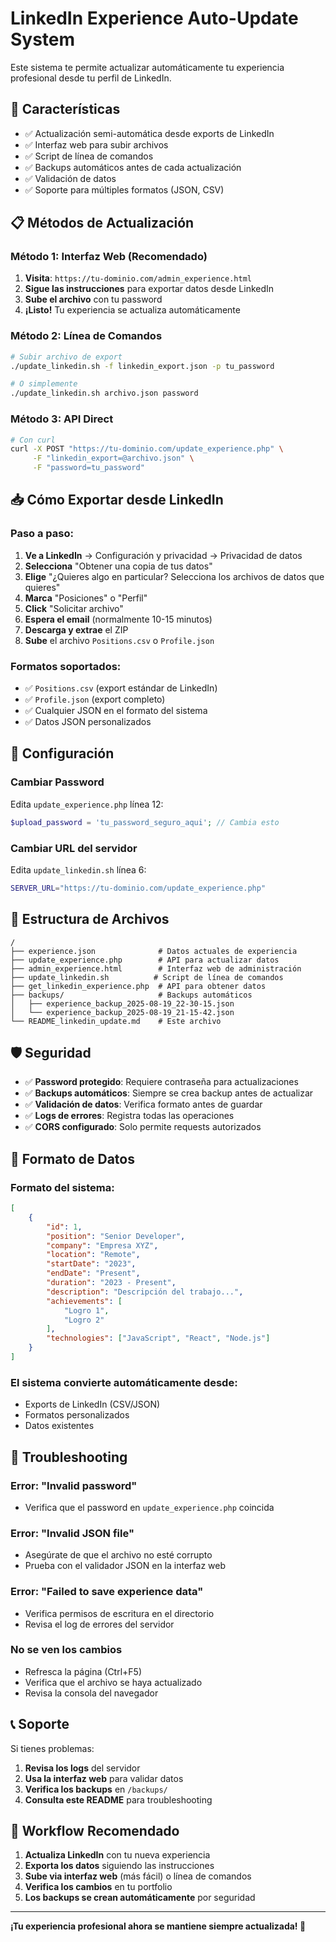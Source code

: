 # LinkedIn Experience Auto-Update System

Este sistema te permite actualizar automáticamente tu experiencia profesional desde tu perfil de LinkedIn.

## 🚀 Características

- ✅ Actualización semi-automática desde exports de LinkedIn
- ✅ Interfaz web para subir archivos
- ✅ Script de línea de comandos
- ✅ Backups automáticos antes de cada actualización
- ✅ Validación de datos
- ✅ Soporte para múltiples formatos (JSON, CSV)

## 📋 Métodos de Actualización

### Método 1: Interfaz Web (Recomendado)

1. **Visita**: `https://tu-dominio.com/admin_experience.html`
2. **Sigue las instrucciones** para exportar datos desde LinkedIn
3. **Sube el archivo** con tu password
4. **¡Listo!** Tu experiencia se actualiza automáticamente

### Método 2: Línea de Comandos

```bash
# Subir archivo de export
./update_linkedin.sh -f linkedin_export.json -p tu_password

# O simplemente
./update_linkedin.sh archivo.json password
```

### Método 3: API Direct

```bash
# Con curl
curl -X POST "https://tu-dominio.com/update_experience.php" \
     -F "linkedin_export=@archivo.json" \
     -F "password=tu_password"
```

## 📥 Cómo Exportar desde LinkedIn

### Paso a paso:

1. **Ve a LinkedIn** → Configuración y privacidad → Privacidad de datos
2. **Selecciona** "Obtener una copia de tus datos"
3. **Elige** "¿Quieres algo en particular? Selecciona los archivos de datos que quieres"
4. **Marca** "Posiciones" o "Perfil"
5. **Click** "Solicitar archivo"
6. **Espera el email** (normalmente 10-15 minutos)
7. **Descarga y extrae** el ZIP
8. **Sube** el archivo `Positions.csv` o `Profile.json`

### Formatos soportados:

- ✅ `Positions.csv` (export estándar de LinkedIn)
- ✅ `Profile.json` (export completo)
- ✅ Cualquier JSON en el formato del sistema
- ✅ Datos JSON personalizados

## 🔧 Configuración

### Cambiar Password

Edita `update_experience.php` línea 12:
```php
$upload_password = 'tu_password_seguro_aqui'; // Cambia esto
```

### Cambiar URL del servidor

Edita `update_linkedin.sh` línea 6:
```bash
SERVER_URL="https://tu-dominio.com/update_experience.php"
```

## 📁 Estructura de Archivos

```
/
├── experience.json              # Datos actuales de experiencia
├── update_experience.php        # API para actualizar datos
├── admin_experience.html        # Interfaz web de administración
├── update_linkedin.sh          # Script de línea de comandos
├── get_linkedin_experience.php  # API para obtener datos
├── backups/                     # Backups automáticos
│   ├── experience_backup_2025-08-19_22-30-15.json
│   └── experience_backup_2025-08-19_21-15-42.json
└── README_linkedin_update.md    # Este archivo
```

## 🛡️ Seguridad

- ✅ **Password protegido**: Requiere contraseña para actualizaciones
- ✅ **Backups automáticos**: Siempre se crea backup antes de actualizar
- ✅ **Validación de datos**: Verifica formato antes de guardar
- ✅ **Logs de errores**: Registra todas las operaciones
- ✅ **CORS configurado**: Solo permite requests autorizados

## 🎯 Formato de Datos

### Formato del sistema:
```json
[
    {
        "id": 1,
        "position": "Senior Developer",
        "company": "Empresa XYZ",
        "location": "Remote",
        "startDate": "2023",
        "endDate": "Present",
        "duration": "2023 - Present",
        "description": "Descripción del trabajo...",
        "achievements": [
            "Logro 1",
            "Logro 2"
        ],
        "technologies": ["JavaScript", "React", "Node.js"]
    }
]
```

### El sistema convierte automáticamente desde:
- Exports de LinkedIn (CSV/JSON)
- Formatos personalizados
- Datos existentes

## 🚨 Troubleshooting

### Error: "Invalid password"
- Verifica que el password en `update_experience.php` coincida

### Error: "Invalid JSON file"
- Asegúrate de que el archivo no esté corrupto
- Prueba con el validador JSON en la interfaz web

### Error: "Failed to save experience data"
- Verifica permisos de escritura en el directorio
- Revisa el log de errores del servidor

### No se ven los cambios
- Refresca la página (Ctrl+F5)
- Verifica que el archivo se haya actualizado
- Revisa la consola del navegador

## 📞 Soporte

Si tienes problemas:

1. **Revisa los logs** del servidor
2. **Usa la interfaz web** para validar datos
3. **Verifica los backups** en `/backups/`
4. **Consulta este README** para troubleshooting

## 🔄 Workflow Recomendado

1. **Actualiza LinkedIn** con tu nueva experiencia
2. **Exporta los datos** siguiendo las instrucciones
3. **Sube via interfaz web** (más fácil) o línea de comandos
4. **Verifica los cambios** en tu portfolio
5. **Los backups se crean automáticamente** por seguridad

---

**¡Tu experiencia profesional ahora se mantiene siempre actualizada! 🎉**
